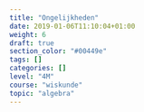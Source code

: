 ```yaml
---
title: "Ongelijkheden"
date: 2019-01-06T11:10:04+01:00
weight: 6
draft: true
section_color: "#00449e"
tags: []
categories: []
level: "4M"
course: "wiskunde"
topic: "algebra"
---
```


